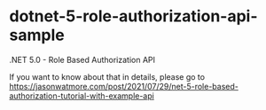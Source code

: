 # dotnet-5-role-authorization-api-sample

.NET 5.0 - Role Based Authorization API

If you want to know about that in details, please go to https://jasonwatmore.com/post/2021/07/29/net-5-role-based-authorization-tutorial-with-example-api
